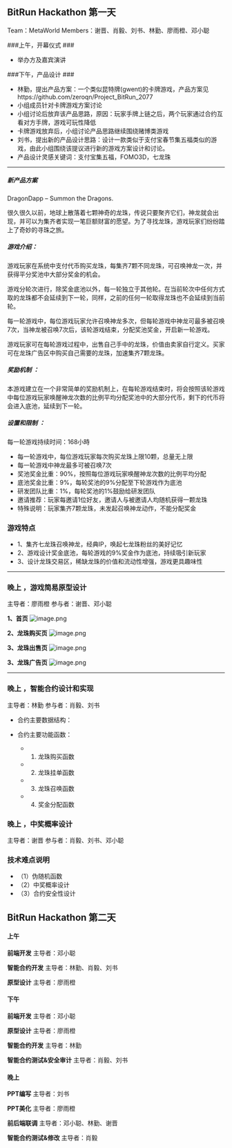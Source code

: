 ## BitRun Hackathon 第一天
Team：MetaWorld
Members：谢晋、肖毅、刘书、林勤、廖雨橙、邓小聪

###上午，开幕仪式 ###
- 举办方及嘉宾演讲

###下午，产品设计 ###
- 林勤，提出产品方案：一个类似昆特牌(gwent)的卡牌游戏，产品方案见https://github.com/zeroqn/Project_BitRun_2077
- 小组成员针对卡牌游戏方案讨论
- 小组讨论后放弃该产品思路，原因：玩家手牌上链之后，两个玩家通过合约互看对方手牌，游戏可玩性降低
- 卡牌游戏放弃后，小组讨论产品思路继续围绕赌博类游戏
-  刘书，提出新的产品设计思路：设计一款类似于支付宝春节集五福类似的游戏，由此小组围绕该提议进行新的游戏方案设计和讨论。
- 产品设计灵感关键词：支付宝集五福，FOMO3D，七龙珠
--- 
##### 新产品方案
DragonDapp – Summon the Dragons.

很久很久以前，地球上散落着七颗神奇的龙珠，传说只要聚齐它们，神龙就会出现，并可以为集齐者实现一笔巨额财富的愿望。为了寻找龙珠，游戏玩家们纷纷踏上了奇妙的寻珠之旅。
##### 游戏介绍：

游戏玩家在系统中支付代币购买龙珠，每集齐7颗不同龙珠，可召唤神龙一次，并获得平分奖池中大部分奖金的机会。

游戏分轮次进行，除奖金底池以外，每一轮独立于其他轮。在当前轮次中任何方式取的龙珠都不会延续到下一轮，同样，之前的任何一轮取得龙珠也不会延续到当前轮。

每一轮游戏中，每位游戏玩家允许召唤神龙多次，但每轮游戏中神龙可最多被召唤7次，当神龙被召唤7次后，该轮游戏结束，分配奖池奖金，开启新一轮游戏。

游戏玩家可在每轮游戏过程中，出售自己手中的龙珠，价值由卖家自行定义。买家可在龙珠广告区中购买自己需要的龙珠，加速集齐7颗龙珠。

##### 奖励机制 ： 
本游戏建立在一个非常简单的奖励机制上，在每轮游戏结束时，将会按照该轮游戏中每位游戏玩家唤醒神龙次数的比例平均分配奖池中的大部分代币，剩下的代币将会进入底池，延续到下一轮。

##### 设置和限制 ：
每一轮游戏持续时间：168小時
- 每一轮游戏中，每位游戏玩家每次购买龙珠上限10颗，总量无上限
- 每一轮游戏中神龙最多可被召唤7次
- 奖池奖金比重：90%，按照每位游戏玩家唤醒神龙次数的比例平均分配
- 底池奖金比重：9%，每轮奖池的9%分配至下轮游戏作为底池 
- 研发团队比重：1%，每轮奖池的1%鼓励给研发团队
- 邀请推荐：玩家每邀请1位好友，邀请人与被邀请人均随机获得一颗龙珠
- 特殊说明：玩家集齐7颗龙珠，未发起召唤神龙动作，不能分配奖金

### 游戏特点
- 1、集齐七龙珠召唤神龙，经典IP，唤起七龙珠粉丝的美好记忆
- 2、游戏设计奖金底池，每轮游戏的9%奖金作为底池，持续吸引新玩家
- 3、设计龙珠交易区，稀缺龙珠的价值和流动性增强，游戏更具趣味性

---
### 晚上 ，游戏简易原型设计 ###
主导者：廖雨橙
参与者：谢晋、邓小聪

**1、首页**
![image.png](https://upload-images.jianshu.io/upload_images/195258-3db814a9318b9e65.png?imageMogr2/auto-orient/strip%7CimageView2/2/w/1240)

**2、龙珠购买页**
![image.png](https://upload-images.jianshu.io/upload_images/195258-5875c1fa08f8d34c.png?imageMogr2/auto-orient/strip%7CimageView2/2/w/1240)

**3、龙珠出售页**
![image.png](https://upload-images.jianshu.io/upload_images/195258-eca8d30c46365766.png?imageMogr2/auto-orient/strip%7CimageView2/2/w/1240)

**3、龙珠广告页**
![image.png](https://upload-images.jianshu.io/upload_images/195258-4ef5487c2b6b7d3b.png?imageMogr2/auto-orient/strip%7CimageView2/2/w/1240)

---
### 晚上 ，智能合约设计和实现 ###
主导者：林勤
参与者：肖毅、刘书
- 合约主要数据结构：

- 合约主要功能函数：
   - 1. 龙珠购买函数
   - 2. 龙珠挂单函数
   - 3. 龙珠召唤函数
   - 4. 奖金分配函数

### 晚上 ，中奖概率设计 ###
主导者：谢晋
参与者：肖毅、刘书、邓小聪

### 技术难点说明
- （1）伪随机函数
- （2）中奖概率设计
- （3）合约安全性设计

## BitRun Hackathon 第二天
####  上午
 **前端开发**
主导者：邓小聪

 **智能合约开发**
主导者：林勤、肖毅、刘书

 **原型设计**
主导者：廖雨橙 

####  下午
 **前端开发**
主导者：邓小聪

 **原型设计**
主导者：廖雨橙 

 **智能合约开发**
主导者：林勤

 **智能合约测试&安全审计**
主导者：肖毅、刘书

####  晚上
 **PPT编写**
主导者：刘书 

 **PPT美化**
主导者：廖雨橙 

 **前后端联调**
主导者：邓小聪、林勤、谢晋

 **智能合约测试&修改**
主导者：肖毅
